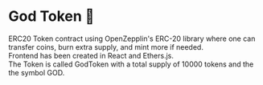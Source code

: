 # God Token 🧔

ERC20 Token contract using OpenZepplin's ERC-20 library where one can transfer coins, burn extra supply, and mint more if needed.  
Frontend has been created in React and Ethers.js.  
The Token is called GodToken with a total supply of 10000 tokens and the the symbol GOD.

